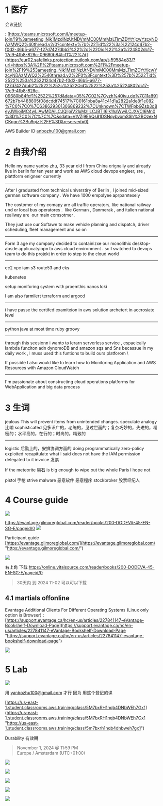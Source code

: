 

# 1 医疗 

会议链接

: [https://teams.microsoft.com/l/meetup-join/19%3ameeting_Njk1MzdiNzUtNDVmMC00MmMzLTlmZDYtYjcwYzcyNDAzMWQ2%40thread.v2/0?context=%7b%22Tid%22%3a%22124d47b2-f0d2-46b5-a677-f27d7427dbb2%22%2c%22Oid%22%3a%224802dc17-17c9-4fb8-828c-09680b84fcf1%22%7d](https://eur02.safelinks.protection.outlook.com/ap/t-59584e83/?url=https%3A%2F%2Fteams.microsoft.com%2Fl%2Fmeetup-join%2F19%253ameeting_Njk1MzdiNzUtNDVmMC00MmMzLTlmZDYtYjcwYzcyNDAzMWQ2%2540thread.v2%2F0%3Fcontext%3D%257b%2522Tid%2522%253a%2522124d47b2-f0d2-46b5-a677-f27d7427dbb2%2522%252c%2522Oid%2522%253a%25224802dc17-17c9-4fb8-828c-09680b84fcf1%2522%257d&data=05%7C02%7Cyzh%40ivu.de%7C11a891672b7b4488805f08dcddf74517%7C0161bba8a41c41d1a2822a1de8f1e082%7C0%7C0%7C638629301306869232%7CUnknown%7CTWFpbGZsb3d8eyJWIjoiMC4wLjAwMDAiLCJQIjoiV2luMzIiLCJBTiI6Ik1haWwiLCJXVCI6Mn0%3D%7C0%7C%7C%7C&sdata=VtVZj9EhQs81DSNqybvxmSSh%2BOzexNCKqqp%2Bu9pjz%2FE%3D&reserved=0)


AWS Builder ID 
anbozhu100@gmail.com


# 2 自我介绍 


Hello
my name yanbo zhu, 33 year old 
I from China orignally  and already live in berlin   for ten year  and work as AWS cloud devops engieer, sre ,  plattform enigneer  currently 

---
After I graduated from technical universtiry of Berlin  , I joined mid-sized german software company . We have  1000 empolyee aprpamtexely 

The costomer of my comapy are all traffic operators, like national railway und or local bus operatores .  like German , Danmerak , and italien national reailway are  our main comsotmer . 

They just use our Softawe to make vehicle planning and dispatch, driver scheduling, fleet management and so on

---

Form 3 age my company decided to containizxe our monolithic desktop-absde appliucatyiopn to aws cloud environment .  so I switched to devops team to do this projekt in order to step to the cloud world 


---

ec2 vpc  iam  s3 route53  and eks

kubenetes 

setup moniforing system with proemthis nanos loki 

I am also farmilert terraform and argocd  

---

i have passe the   certifed examiteion in aws solution archetert  in accrosiate level 

---

python java at most time 
ruby groovy 

---- 

through this seesionn i wanto to lerarn serverless service , espaeically lambda funciton adn dynomoDB  and amazon sqs and Sns  becassue in my daily work , I muss used this funtions to build ours platforom \

If possible I also would like to learn how to Monitoring Application and AWS Resources with Amazon CloudWatch

---

I'm passionate about constructing cloud operations platforms for WebApplication and  big data process  


# 3 生词 

jealous
This will prevent items from unintended changes.
speculate
analogy 比喻 
sophisticated 见多识广的，老练的，见过世面的；复杂巧妙的，先进的，精密的；水平高的，在行的；时尚的，精致的

---


logistic  后勤上的，安排协调方面的
doing programmatically 
zero-policy exploited
recapitulate what I said
does not have the IAM permission delegated to it
invoice  发票

If the meteorite 陨石 is big enough to wipe out the whole Paris I hope not

pistol  手枪
strive
malware  恶意软件 恶意程序 
stockbroker 股票经纪人

# 4 Course guide 


![](image/Pasted%20image%2020241002093732.png)

https://evantage.gilmoreglobal.com/reader/books/200-DODEVA-45-EN-SG-E/pageid/0
![](image/Pasted%20image%2020241003091258.png)


Participant guide  
[https://evantage.gilmoreglobal.com/](https://evantage.gilmoreglobal.com/ "https://evantage.gilmoreglobal.com/")

![](image/Pasted%20image%2020241002095646.png)

右上角 下载 
https://online.vitalsource.com/reader/books/200-DODEVA-45-EN-SG-E/pageid/0

> 30天内 到 2024 11-02 可以可以下载 

## 4.1 martials offonline
Evantage Additional Clients For Different Operating Systems (Linux only option is Browser) :  
[https://support.evantage.ca/hc/en-us/articles/227841147-eVantage-Bookshelf-Download-Page](https://support.evantage.ca/hc/en-us/articles/227841147-eVantage-Bookshelf-Download-Page "https://support.evantage.ca/hc/en-us/articles/227841147-evantage-bookshelf-download-page")

![](image/Pasted%20image%2020241002095816.png)


# 5 Lab

![](image/Pasted%20image%2020241002094152.png)


用 yanbozhu100@gmail.com 才行    因为 用这个登记的课 

[https://us-east-1.student.classrooms.aws.training/class/5M7bxRH1nqb4DNbWEh7Gx1](https://us-east-1.student.classrooms.aws.training/class/5M7bxRH1nqb4DNbWEh7Gx1 "https://us-east-1.student.classrooms.aws.training/class/5m7bxrh1nqb4dnbweh7gx1")

Durability 有效期 
> November 1, 2024 @ 11:59 PM  
Europe / Amsterdam (UTC+01:00)


![](image/Pasted%20image%2020241002103019.png)

![](image/Pasted%20image%2020241002103041.png)


![](image/Pasted%20image%2020241002103031.png)

![](image/Pasted%20image%2020241002103052.png)


![](image/Pasted%20image%2020241002103104.png)


